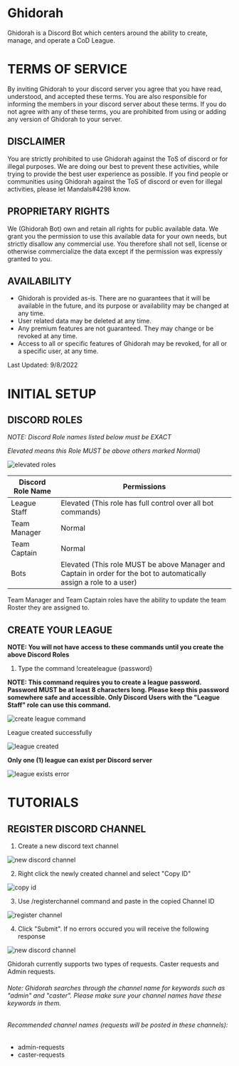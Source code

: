 # Ghidorah
Ghidorah is a Discord Bot which centers around the ability to create, manage, and operate a CoD League.


# TERMS OF SERVICE
By inviting Ghidorah to your discord server you agree that you have read, understood, and accepted these terms. You are also responsible for informing the members in your discord server about these terms. If you do not agree with any of these terms, you are prohibited from using or adding any version of Ghidorah to your server.

## DISCLAIMER
You are strictly prohibited to use Ghidorah against the ToS of discord or for illegal purposes. We are doing our best to prevent these activities, while trying to provide the best user experience as possible. If you find people or communities using Ghidorah against the ToS of discord or even for illegal activities, please let Mandals#4298 know.

## PROPRIETARY RIGHTS
We (Ghidorah Bot) own and retain all rights for public available data. We grant you the permission to use this available data for your own needs, but strictly disallow any commercial use. You therefore shall not sell, license or otherwise commercialize the data except if the permission was expressly granted to you.

## AVAILABILITY
* Ghidorah is provided as-is. There are no guarantees that it will be available in the future, and its purpose or availability may be changed at any time.
* User related data may be deleted at any time.
* Any premium features are not guaranteed. They may change or be revoked at any time.
* Access to all or specific features of Ghidorah may be revoked, for all or a specific user, at any time.

Last Updated: 9/8/2022

# INITIAL SETUP
## DISCORD ROLES
*NOTE: Discord Role names listed below must be EXACT*

*Elevated means this Role MUST be above others marked Normal)*

![elevated roles](https://i.imgur.com/geapmEs.png)

Discord Role Name | Permissions
------------------|------------
League Staff      | Elevated (This role has full control over all bot commands)
Team Manager      | Normal
Team Captain      | Normal
Bots              | Elevated (This role MUST be above Manager and Captain in order for the bot to automatically assign a role to a user)

Team Manager and Team Captain roles have the ability to update the team Roster they are assigned to.

## CREATE YOUR LEAGUE
**NOTE: You will not have access to these commands until you create the above Discord Roles**

1. Type the command !createleague {password}

**NOTE: This command requires you to create a league password. Password MUST be at least 8 characters long. Please keep this password somewhere safe and accessible. Only Discord Users with the "League Staff" role can use this command.**

![create league command](https://i.imgur.com/wNWzjOU.png)

League created successfully

![league created](https://i.imgur.com/QaPIIAv.png)

**Only one (1) league can exist per Discord server**

![league exists error](https://i.imgur.com/fv3qTIG.png)

# TUTORIALS
## REGISTER DISCORD CHANNEL
1. Create a new discord text channel

![new discord channel](https://i.imgur.com/Vc6vdm6.png)

2. Right click the newly created channel and select "Copy ID"

![copy id](https://i.imgur.com/Hee3g6x.png)

3. Use /registerchannel command and paste in the copied Channel ID

![register channel](https://i.imgur.com/0keLPty.png)

4. Click "Submit". If no errors occured you will receive the following response

![new discord channel](https://i.imgur.com/eL874Bj.png)

Ghidorah currently supports two types of requests. Caster requests and Admin requests.
###### Note: Ghidorah searches through the channel name for keywords such as "admin" and "caster". Please make sure your channel names have these keywords in them.
###### Recommended channel names (requests will be posted in these channels):
* admin-requests
* caster-requests
